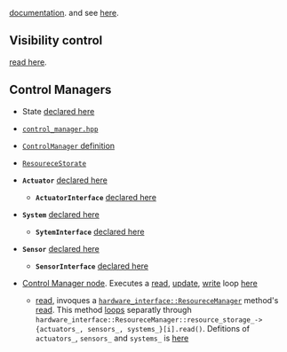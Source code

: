

[documentation](http://control.ros.org/). and see [here](https://github.com/ros-controls/roadmap/blob/master/design_drafts/components_architecture_and_urdf_examples.md).

## Visibility control
[read here](https://gcc.gnu.org/wiki/Visibility).
## Control Managers

- State [declared here](https://github.com/ros2/rclcpp/blob/54c2a8ac5bf14b9353765e94db5042630b710a75/rclcpp_lifecycle/include/rclcpp_lifecycle/state.hpp#L34) 

- [`control_manager.hpp`](https://github.com/ros-controls/ros2_control/blob/master/controller_manager/include/controller_manager/controller_manager.hpp)

- [`ControlManager` definition](https://github.com/ros-controls/ros2_control/blob/master/controller_manager/src/controller_manager.cpp)

- [`ResoureceStorate`](https://github.com/ros-controls/ros2_control/blob/500233ac3d7f337881922ae7a96abd0a87b70dfa/hardware_interface/src/resource_manager.cpp#L38) 

- **`Actuator`** [declared here](https://github.com/ros-controls/ros2_control/blob/500233ac3d7f337881922ae7a96abd0a87b70dfa/hardware_interface/include/hardware_interface/actuator.hpp#L32) 
    - **`ActuatorInterface`** [declared here](https://github.com/ros-controls/ros2_control/blob/500233ac3d7f337881922ae7a96abd0a87b70dfa/hardware_interface/include/hardware_interface/actuator_interface.hpp#L66)

- **`System`** [declared here](https://github.com/ros-controls/ros2_control/blob/500233ac3d7f337881922ae7a96abd0a87b70dfa/hardware_interface/include/hardware_interface/system.hpp#L33)
    - **`SytemInterface`** [declared here](https://github.com/ros-controls/ros2_control/blob/500233ac3d7f337881922ae7a96abd0a87b70dfa/hardware_interface/include/hardware_interface/system_interface.hpp#L67)

- **`Sensor`** [declared here](https://github.com/ros-controls/ros2_control/blob/500233ac3d7f337881922ae7a96abd0a87b70dfa/hardware_interface/include/hardware_interface/sensor.hpp#L33)
    - **`SensorInterface`** [declared here](https://github.com/ros-controls/ros2_control/blob/500233ac3d7f337881922ae7a96abd0a87b70dfa/hardware_interface/include/hardware_interface/sensor_interface.hpp#L66)

- [Control Manager node](https://github.com/ros-controls/ros2_control/blob/master/controller_manager/src/ros2_control_node.cpp). Executes a [read](https://github.com/ros-controls/ros2_control/blob/6b495ef86889cbfdc1ee22ac77efa2ff589727ee/controller_manager/src/controller_manager.cpp#L1340), [update](https://github.com/ros-controls/ros2_control/blob/6b495ef86889cbfdc1ee22ac77efa2ff589727ee/controller_manager/src/controller_manager.cpp#L1342), [write](https://github.com/ros-controls/ros2_control/blob/6b495ef86889cbfdc1ee22ac77efa2ff589727ee/controller_manager/src/controller_manager.cpp#L1391) loop [here](https://github.com/ros-controls/ros2_control/blob/6b495ef86889cbfdc1ee22ac77efa2ff589727ee/controller_manager/src/ros2_control_node.cpp#L50)
    - [read](https://github.com/ros-controls/ros2_control/blob/6b495ef86889cbfdc1ee22ac77efa2ff589727ee/controller_manager/src/controller_manager.cpp#L1340), invoques a [`hardware_interface::ResoureceManager`](https://github.com/ros-controls/ros2_control/blob/6b495ef86889cbfdc1ee22ac77efa2ff589727ee/hardware_interface/include/hardware_interface/resource_manager.hpp#L37) method's [read](https://github.com/ros-controls/ros2_control/blob/6b495ef86889cbfdc1ee22ac77efa2ff589727ee/hardware_interface/src/resource_manager.cpp#L891). This method [loops](https://github.com/ros-controls/ros2_control/blob/6b495ef86889cbfdc1ee22ac77efa2ff589727ee/hardware_interface/src/resource_manager.cpp#L891) separatly through `hardware_interface::ResoureceManager::resource_storage_->{actuators_, sensors_, systems_}[i].read()`. Defitions of `actuators_`, `sensors_` and `systems_` is [here](https://github.com/ros-controls/ros2_control/blob/500233ac3d7f337881922ae7a96abd0a87b70dfa/hardware_interface/src/resource_manager.cpp#L171) 

